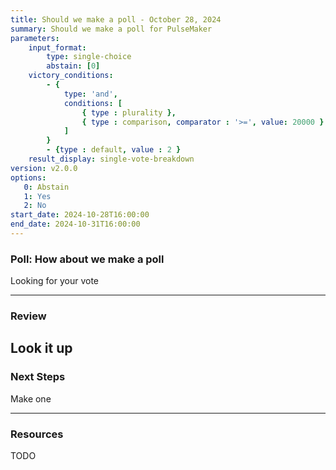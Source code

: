 ```yaml
---
title: Should we make a poll - October 28, 2024
summary: Should we make a poll for PulseMaker
parameters:
    input_format:
        type: single-choice
        abstain: [0]
    victory_conditions:
        - {
            type: 'and',
            conditions: [
                { type : plurality },
                { type : comparison, comparator : '>=', value: 20000 }
            ]
        }
        - {type : default, value : 2 }
    result_display: single-vote-breakdown
version: v2.0.0
options:
   0: Abstain
   1: Yes
   2: No
start_date: 2024-10-28T16:00:00
end_date: 2024-10-31T16:00:00
---
```

### Poll: How about we make a poll
Looking for your vote

---

### Review

Look it up
---

### Next Steps

Make one

---

### Resources

TODO